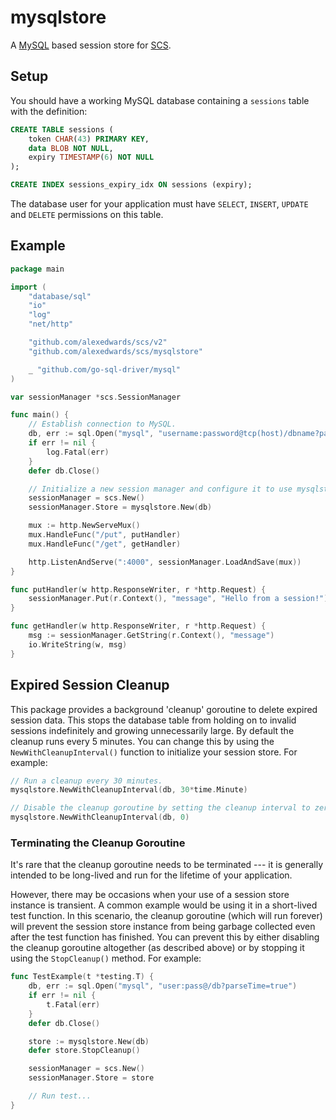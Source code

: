 # mysqlstore

A [MySQL](https://github.com/go-sql-driver/mysql) based session store for [SCS](https://github.com/alexedwards/scs).

## Setup

You should have a working MySQL database containing a `sessions` table with the definition:

```sql
CREATE TABLE sessions (
	token CHAR(43) PRIMARY KEY,
	data BLOB NOT NULL,
	expiry TIMESTAMP(6) NOT NULL
);

CREATE INDEX sessions_expiry_idx ON sessions (expiry);
```

The database user for your application must have `SELECT`, `INSERT`, `UPDATE` and `DELETE` permissions on this table.

## Example

```go
package main

import (
	"database/sql"
	"io"
	"log"
	"net/http"

	"github.com/alexedwards/scs/v2"
	"github.com/alexedwards/scs/mysqlstore"

	_ "github.com/go-sql-driver/mysql"
)

var sessionManager *scs.SessionManager

func main() {
	// Establish connection to MySQL.
	db, err := sql.Open("mysql", "username:password@tcp(host)/dbname?parseTime=true")
	if err != nil {
		log.Fatal(err)
	}
	defer db.Close()

	// Initialize a new session manager and configure it to use mysqlstore as the session store.
	sessionManager = scs.New()
	sessionManager.Store = mysqlstore.New(db)

	mux := http.NewServeMux()
	mux.HandleFunc("/put", putHandler)
	mux.HandleFunc("/get", getHandler)

	http.ListenAndServe(":4000", sessionManager.LoadAndSave(mux))
}

func putHandler(w http.ResponseWriter, r *http.Request) {
	sessionManager.Put(r.Context(), "message", "Hello from a session!")
}

func getHandler(w http.ResponseWriter, r *http.Request) {
	msg := sessionManager.GetString(r.Context(), "message")
	io.WriteString(w, msg)
}
```

## Expired Session Cleanup

This package provides a background 'cleanup' goroutine to delete expired session data. This stops the database table from holding on to invalid sessions indefinitely and growing unnecessarily large. By default the cleanup runs every 5 minutes. You can change this by using the `NewWithCleanupInterval()` function to initialize your session store. For example:

```go
// Run a cleanup every 30 minutes.
mysqlstore.NewWithCleanupInterval(db, 30*time.Minute)

// Disable the cleanup goroutine by setting the cleanup interval to zero.
mysqlstore.NewWithCleanupInterval(db, 0)
```

### Terminating the Cleanup Goroutine

It's rare that the cleanup goroutine needs to be terminated --- it is generally intended to be long-lived and run for the lifetime of your application.

However, there may be occasions when your use of a session store instance is transient. A common example would be using it in a short-lived test function. In this scenario, the cleanup goroutine (which will run forever) will prevent the session store instance from being garbage collected even after the test function has finished. You can prevent this by either disabling the cleanup goroutine altogether (as described above) or by stopping it using the `StopCleanup()` method. For example:

```go
func TestExample(t *testing.T) {
	db, err := sql.Open("mysql", "user:pass@/db?parseTime=true")
	if err != nil {
	    t.Fatal(err)
	}
	defer db.Close()

	store := mysqlstore.New(db)
	defer store.StopCleanup()

	sessionManager = scs.New()
	sessionManager.Store = store

	// Run test...
}
```